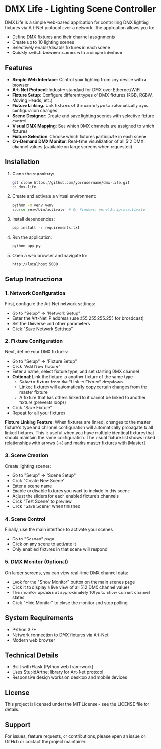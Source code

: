 # DMX Life - Lighting Scene Controller

DMX Life is a simple web-based application for controlling DMX lighting fixtures via Art-Net protocol over a network. The application allows you to:

- Define DMX fixtures and their channel assignments
- Create up to 10 lighting scenes
- Selectively enable/disable fixtures in each scene
- Quickly switch between scenes with a simple interface

## Features

- **Simple Web Interface**: Control your lighting from any device with a browser
- **Art-Net Protocol**: Industry standard for DMX over Ethernet/WiFi
- **Fixture Setup**: Configure different types of DMX fixtures (RGB, RGBW, Moving Heads, etc.)
- **Fixture Linking**: Link fixtures of the same type to automatically sync configuration changes
- **Scene Designer**: Create and save lighting scenes with selective fixture control
- **Visual DMX Mapping**: See which DMX channels are assigned to which fixtures
- **Fixture Selection**: Choose which fixtures participate in each scene
- **On-Demand DMX Monitor**: Real-time visualization of all 512 DMX channel values (available on large screens when requested)

## Installation

1. Clone the repository:
   ```bash
   git clone https://github.com/yourusername/dmx-life.git
   cd dmx-life
   ```

2. Create and activate a virtual environment:
   ```bash
   python -m venv venv
   source venv/bin/activate  # On Windows: venv\Scripts\activate
   ```

3. Install dependencies:
   ```bash
   pip install -r requirements.txt
   ```

4. Run the application:
   ```bash
   python app.py
   ```

5. Open a web browser and navigate to:
   ```
   http://localhost:5000
   ```

## Setup Instructions

### 1. Network Configuration

First, configure the Art-Net network settings:
- Go to "Setup" -> "Network Setup"
- Enter the Art-Net IP address (use 255.255.255.255 for broadcast)
- Set the Universe and other parameters
- Click "Save Network Settings"

### 2. Fixture Configuration

Next, define your DMX fixtures:
- Go to "Setup" -> "Fixture Setup"
- Click "Add New Fixture"
- Enter a name, select fixture type, and set starting DMX channel
- **Optional**: Link the fixture to another fixture of the same type
  - Select a fixture from the "Link to Fixture" dropdown
  - Linked fixtures will automatically copy certain changes from the master fixture
  - A fixture that has others linked to it cannot be linked to another fixture (prevents loops)
- Click "Save Fixture"
- Repeat for all your fixtures

**Fixture Linking Feature**: When fixtures are linked, changes to the master fixture's type and channel configuration will automatically propagate to all linked fixtures. This is useful when you have multiple identical fixtures that should maintain the same configuration. The visual fixture list shows linked relationships with arrows (→) and marks master fixtures with [Master].

### 3. Scene Creation

Create lighting scenes:
- Go to "Setup" -> "Scene Setup"
- Click "Create New Scene"
- Enter a scene name
- Enable or disable fixtures you want to include in this scene
- Adjust the sliders for each enabled fixture's channels
- Click "Test Scene" to preview
- Click "Save Scene" when finished

### 4. Scene Control

Finally, use the main interface to activate your scenes:
- Go to "Scenes" page
- Click on any scene to activate it
- Only enabled fixtures in that scene will respond

### 5. DMX Monitor (Optional)

On larger screens, you can view real-time DMX channel data:
- Look for the "Show Monitor" button on the main scenes page
- Click it to display a live view of all 512 DMX channel values
- The monitor updates at approximately 10fps to show current channel states
- Click "Hide Monitor" to close the monitor and stop polling

## System Requirements

- Python 3.7+
- Network connection to DMX fixtures via Art-Net
- Modern web browser

## Technical Details

- Built with Flask (Python web framework)
- Uses StupidArtnet library for Art-Net protocol
- Responsive design works on desktop and mobile devices

## License

This project is licensed under the MIT License - see the LICENSE file for details.

## Support

For issues, feature requests, or contributions, please open an issue on GitHub or contact the project maintainer.
